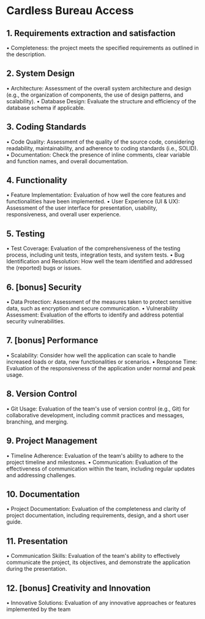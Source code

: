# Cardless Bureau Access

## 1. Requirements extraction and satisfaction
• Completeness: the project meets the specified requirements as outlined in the description. 
## 2. System Design
• Architecture: Assessment of the overall system architecture and design (e.g., the organization of components, the use of design patterns, and scalability). 
• Database Design: Evaluate the structure and efficiency of the database schema if applicable. 
## 3. Coding Standards
• Code Quality: Assessment of the quality of the source code, considering readability, maintainability, and adherence to coding standards (i.e., SOLID). 
• Documentation: Check the presence of inline comments, clear variable and function names, and overall documentation. 
## 4. Functionality
• Feature Implementation: Evaluation of how well the core features and functionalities have been implemented. 
• User Experience (UI & UX): Assessment of the user interface for presentation, usability, responsiveness, and overall user experience. 
## 5. Testing
• Test Coverage: Evaluation of the comprehensiveness of the testing process, including unit tests, integration tests, and system tests. 
• Bug Identification and Resolution: How well the team identified and addressed the (reported) bugs or issues. 
## 6. [bonus] Security
• Data Protection: Assessment of the measures taken to protect sensitive data, such as encryption and secure communication. 
• Vulnerability Assessment: Evaluation of the efforts to identify and address potential security vulnerabilities. 
## 7. [bonus] Performance
• Scalability: Consider how well the application can scale to handle increased loads or data, new functionalities or scenarios. 
• Response Time: Evaluation of the responsiveness of the application under normal and peak usage. 
## 8. Version Control
• Git Usage: Evaluation of the team's use of version control (e.g., Git) for collaborative development, including commit practices and messages, branching, and merging. 
## 9. Project Management
• Timeline Adherence: Evaluation of the team's ability to adhere to the project timeline and milestones. 
• Communication: Evaluation of the effectiveness of communication within the team, including regular updates and addressing challenges. 
## 10. Documentation
• Project Documentation: Evaluation of the completeness and clarity of project documentation, including requirements, design, and a short user guide. 
## 11. Presentation
• Communication Skills: Evaluation of the team's ability to effectively communicate the project, its objectives, and demonstrate the application during the presentation. 
## 12. [bonus] Creativity and Innovation
• Innovative Solutions: Evaluation of any innovative approaches or features implemented by the team
